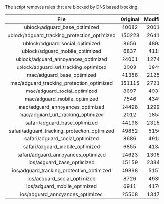 The script removes rules that are blocked by DNS based blocking.


| File | Original | Modified |
|:----:|:-----:|:-----:|
| ublock/adguard_base_optimized | 40082 | 20018 |
| ublock/adguard_tracking_protection_optimized | 150228 | 26412 |
| ublock/adguard_social_optimized | 8656 | 4898 |
| ublock/adguard_mobile_optimized | 6837 | 4115 |
| ublock/adguard_annoyances_optimized | 24001 | 12743 |
| ublock/adguard_url_tracking_optimized | 2003 | 1849 |
| mac/adguard_base_optimized | 41358 | 21252 |
| mac/adguard_tracking_protection_optimized | 151115 | 27216 |
| mac/adguard_social_optimized | 8697 | 4933 |
| mac/adguard_mobile_optimized | 7546 | 4349 |
| mac/adguard_annoyances_optimized | 24498 | 12997 |
| mac/adguard_url_tracking_optimized | 2012 | 1858 |
| safari/adguard_base_optimized | 44198 | 23159 |
| safari/adguard_tracking_protection_optimized | 49852 | 5150 |
| safari/adguard_social_optimized | 8686 | 4918 |
| safari/adguard_mobile_optimized | 6855 | 4134 |
| safari/adguard_annoyances_optimized | 24623 | 13069 |
| ios/adguard_base_optimized | 45159 | 23843 |
| ios/adguard_tracking_protection_optimized | 49898 | 5157 |
| ios/adguard_social_optimized | 8726 | 4939 |
| ios/adguard_mobile_optimized | 6911 | 4176 |
| ios/adguard_annoyances_optimized | 25508 | 13474 |